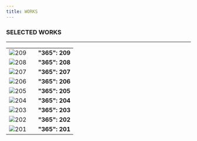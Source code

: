 ```yaml
---
title: WORKS
---
```

### SELECTED WORKS
---

|                   |                             |                        |
| ----------------- | --------------------------- | ---------------------- |
| ![209](209.jpg)   |                             | **"365": 209**         |
| ![208](208.jpg)   |                             | **"365": 208**         |
| ![207](207.jpg)   |                             | **"365": 207**         |
| ![206](206.jpg)   |                             | **"365": 206**         |
| ![205](205.jpg)   |                             | **"365": 205**         |
| ![204](204.jpg)   |                             | **"365": 204**         |
| ![203](203.jpg)   |                             | **"365": 203**         |
| ![202](202.jpg)   |                             | **"365": 202**         |
| ![201](201.jpg)   |                             | **"365": 201**         |
